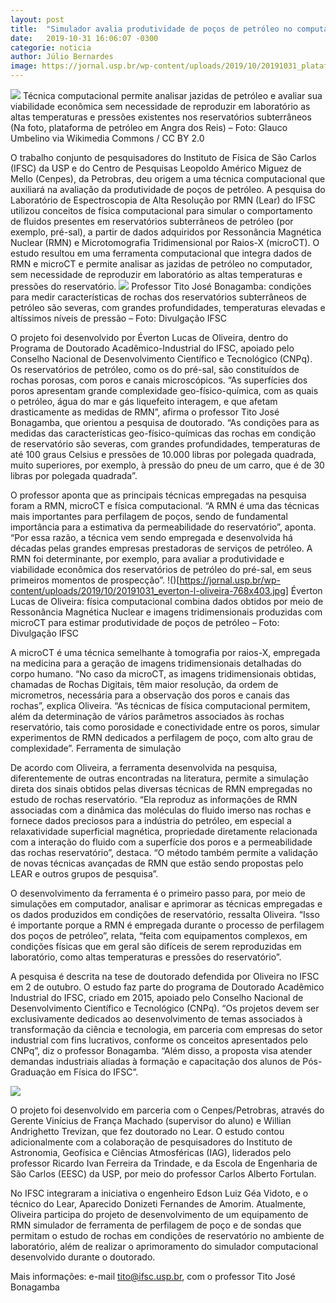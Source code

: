 ```yaml
---
layout: post
title:  "Simulador avalia produtividade de poços de petróleo no computador"
date:   2019-10-31 16:06:07 -0300
categorie: noticia
author: Júlio Bernardes
image: https://jornal.usp.br/wp-content/uploads/2019/10/20191031_plataforma-petroleo_Angra-dos-Reis.jpg
---
```


![](https://jornal.usp.br/wp-content/uploads/2019/10/20191031_plataforma-petroleo_Angra-dos-Reis.jpg)
Técnica computacional permite analisar jazidas de petróleo e avaliar sua viabilidade econômica sem necessidade de reproduzir em laboratório as altas temperaturas e pressões existentes nos reservatórios subterrâneos (Na foto, plataforma de petróleo em Angra dos Reis) – Foto: Glauco Umbelino via Wikimedia Commons / CC BY 2.0

O trabalho conjunto de pesquisadores do Instituto de Física de São Carlos (IFSC) da USP e do Centro de Pesquisas Leopoldo Américo Miguez de Mello (Cenpes), da Petrobras, deu origem a uma técnica computacional que auxiliará na avaliação da produtividade de poços de petróleo. A pesquisa do Laboratório de Espectroscopia de Alta Resolução por RMN (Lear) do IFSC utilizou conceitos de física computacional para simular o comportamento de fluidos presentes em reservatórios subterrâneos de petróleo (por exemplo, pré-sal), a partir de dados adquiridos por Ressonância Magnética Nuclear (RMN) e Microtomografia Tridimensional por Raios-X (microCT). O estudo resultou em uma ferramenta computacional que integra dados de RMN e microCT e permite analisar as jazidas de petróleo no computador, sem necessidade de reproduzir em laboratório as altas temperaturas e pressões do reservatório.
![](https://jornal.usp.br/wp-content/uploads/2019/10/20191031_tito-jose-bonagamba-768x403.jpg)
Professor Tito José Bonagamba: condições para medir características de rochas dos reservatórios subterrâneos de petróleo são severas, com grandes profundidades, temperaturas elevadas e altíssimos níveis de pressão – Foto: Divulgação IFSC

O projeto foi desenvolvido por Éverton Lucas de Oliveira, dentro do Programa de Doutorado Acadêmico-Industrial do IFSC, apoiado pelo Conselho Nacional de Desenvolvimento Científico e Tecnológico (CNPq). Os reservatórios de petróleo, como os do pré-sal, são constituídos de rochas porosas, com poros e canais microscópicos. “As superfícies dos poros apresentam grande complexidade geo-físico-química, com as quais o petróleo, água do mar e gás liquefeito interagem, e que afetam drasticamente as medidas de RMN”, afirma o professor Tito José Bonagamba, que orientou a pesquisa de doutorado. “As condições para as medidas das características geo-físico-químicas das rochas em condição de reservatório são severas, com grandes profundidades, temperaturas de até 100 graus Celsius e pressões de 10.000 libras por polegada quadrada, muito superiores, por exemplo, à pressão do pneu de um carro, que é de 30 libras por polegada quadrada”.

O professor aponta que as principais técnicas empregadas na pesquisa foram a RMN, microCT e física computacional. “A RMN é uma das técnicas mais importantes para perfilagem de poços, sendo de fundamental importância para a estimativa da permeabilidade do reservatório”, aponta. “Por essa razão, a técnica vem sendo empregada e desenvolvida há décadas pelas grandes empresas prestadoras de serviços de petróleo. A RMN foi determinante, por exemplo, para avaliar a produtividade e viabilidade econômica dos reservatórios de petróleo do pré-sal, em seus primeiros momentos de prospecção”.
!()[https://jornal.usp.br/wp-content/uploads/2019/10/20191031_everton-l-oliveira-768x403.jpg]
Éverton Lucas de Oliveira:  física computacional combina dados obtidos por meio de Ressonância Magnética Nuclear e imagens tridimensionais produzidas com microCT  para estimar produtividade de poços de petróleo – Foto: Divulgação IFSC

A microCT é uma técnica semelhante à tomografia por raios-X, empregada na medicina para a geração de imagens tridimensionais detalhadas do corpo humano. “No caso da microCT, as imagens tridimensionais obtidas, chamadas de Rochas Digitais, têm maior resolução, da ordem de micrometros, necessária para a observação dos poros e canais das rochas”, explica Oliveira. “As técnicas de física computacional permitem, além da determinação de vários parâmetros associados às rochas reservatório, tais como porosidade e conectividade entre os poros, simular experimentos de RMN dedicados a perfilagem de poço, com alto grau de complexidade”.
Ferramenta de simulação

De acordo com Oliveira, a ferramenta desenvolvida na pesquisa, diferentemente de outras encontradas na literatura, permite a simulação direta dos sinais obtidos pelas diversas técnicas de RMN empregadas no estudo de rochas reservatório. “Ela reproduz as informações de RMN associadas com a dinâmica das moléculas do fluido imerso nas rochas e fornece dados preciosos para a indústria do petróleo, em especial a relaxatividade superficial magnética, propriedade diretamente relacionada com a interação do fluido com a superfície dos poros e a permeabilidade das rochas reservatório”, destaca. “O método também permite a validação de novas técnicas avançadas de RMN que estão sendo propostas pelo LEAR e outros grupos de pesquisa”.

O desenvolvimento da ferramenta é o primeiro passo para, por meio de simulações em computador, analisar e aprimorar as técnicas empregadas e os dados produzidos em condições de reservatório, ressalta Oliveira. “Isso é importante porque a RMN é empregada durante o processo de perfilagem dos poços de petróleo”, relata, “feita com equipamentos complexos, em condições físicas que em geral são difíceis de serem reproduzidas em laboratório, como altas temperaturas e pressões do reservatório”.

A pesquisa é descrita na tese de doutorado defendida por Oliveira no IFSC em 2 de outubro. O estudo faz parte do programa de Doutorado Acadêmico Industrial do IFSC, criado em 2015, apoiado pelo Conselho Nacional de Desenvolvimento Científico e Tecnológico (CNPq). “Os projetos devem ser exclusivamente dedicados ao desenvolvimento de temas associados à transformação da ciência e tecnologia, em parceria com empresas do setor industrial com fins lucrativos, conforme os conceitos apresentados pelo CNPq”, diz o professor Bonagamba. “Além disso, a proposta visa atender demandas industriais aliadas à formação e capacitação dos alunos de Pós-Graduação em Física do IFSC”.

![](https://jornal.usp.br/wp-content/uploads/2019/10/info_computacao_petroleo.jpg)

O projeto foi desenvolvido em parceria com o Cenpes/Petrobras, através do Gerente Vinícius de França Machado (supervisor do aluno) e Willian Andrighetto Trevizan, que fez doutorado no Lear. O estudo contou adicionalmente com a colaboração de pesquisadores do Instituto de Astronomia, Geofísica e Ciências Atmosféricas (IAG), liderados pelo professor Ricardo Ivan Ferreira da Trindade, e da Escola de Engenharia de São Carlos (EESC) da USP, por meio do professor Carlos Alberto Fortulan.

No IFSC integraram a iniciativa o engenheiro Edson Luiz Géa Vidoto, e o técnico do Lear, Aparecido Donizeti Fernandes de Amorim. Atualmente, Oliveira participa do projeto de desenvolvimento de um equipamento de RMN simulador de ferramenta de perfilagem de poço e de sondas que permitam o estudo de rochas em condições de reservatório no ambiente de laboratório, além de realizar o aprimoramento do simulador computacional desenvolvido durante o doutorado.

Mais informações: e-mail tito@ifsc.usp.br, com o professor Tito José Bonagamba
